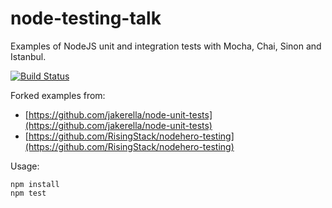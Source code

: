 # node-testing-talk

Examples of NodeJS unit and integration tests with Mocha, Chai, Sinon and  Istanbul.  

[![Build Status](https://travis-ci.org/jirivrany/node-testing-talk.svg?branch=master)](https://travis-ci.org/jirivrany/node-testing-talk)

Forked examples from:

* [https://github.com/jakerella/node-unit-tests](https://github.com/jakerella/node-unit-tests)
* [https://github.com/RisingStack/nodehero-testing](https://github.com/RisingStack/nodehero-testing)

Usage:

```
npm install
npm test
```